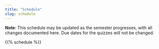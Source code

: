 ```yaml
---
title: "Schedule"
slug: schedule
---
```


**Note**: This schedule may be updated as the semester progresses, with all changes documented here. Due dates for the quizzes will not be changed.

{{% schedule %}}
